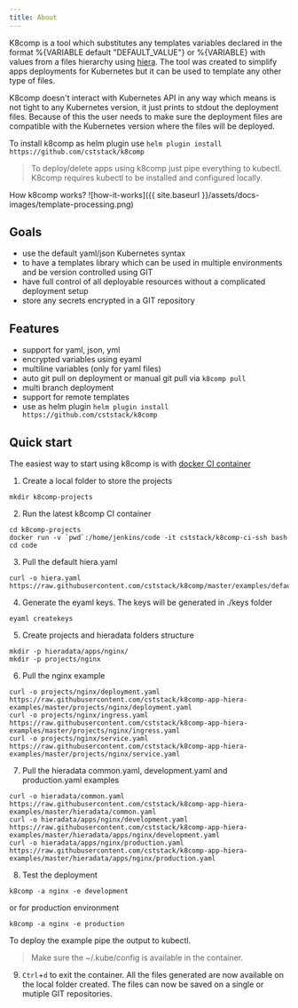 ```yaml
---
title: About
---
```


K8comp is a tool which substitutes any templates variables declared in the format %{VARIABLE default "DEFAULT_VALUE"} or %{VARIABLE} with values from a files hierarchy using [hiera](https://rubygems.org/gems/hiera/versions/3.2.0).
The tool was created to simplify apps deployments for Kubernetes but it can be used to template any other type of files.  

K8comp doesn't interact with Kubernetes API in any way which means is not tight to any Kubernetes version, it just prints to stdout the deployment files. Because of this the user needs to make sure the deployment files are compatible with the Kubernetes version where the files will be deployed.

To install k8comp as helm plugin use `helm plugin install https://github.com/cststack/k8comp`

> To deploy/delete apps using k8comp just pipe everything to kubectl. K8comp requires kubectl to be installed and configured locally.

How k8comp works?
![how-it-works]({{ site.baseurl }}/assets/docs-images/template-processing.png)

## [](#goals)Goals

- use the default yaml/json Kubernetes syntax
- to have a templates library which can be used in multiple environments and be version controlled using GIT
- have full control of all deployable resources without a complicated deployment setup
- store any secrets encrypted in a GIT repository

## [](#features)Features

- support for yaml, json, yml
- encrypted variables using eyaml
- multiline variables (only for yaml files)
- auto git pull on deployment or manual git pull via ```k8comp pull```
- multi branch deployment
- support for remote templates
- use as helm plugin `helm plugin install https://github.com/cststack/k8comp`

## [](#quick-start)Quick start

The easiest way to start using k8comp is with [docker CI container](https://hub.docker.com/r/cststack/k8comp-ci-ssh/)

1) Create a local folder to store the projects
```
mkdir k8comp-projects
```
2) Run the latest k8comp CI container
```
cd k8comp-projects
docker run -v `pwd`:/home/jenkins/code -it cststack/k8comp-ci-ssh bash
cd code
```
3) Pull the default hiera.yaml
```
curl -o hiera.yaml https://raw.githubusercontent.com/cststack/k8comp/master/examples/defaults/hiera.yaml
```
4) Generate the eyaml keys. The keys will be generated in ./keys folder
```
eyaml createkeys
```
5) Create projects and hieradata folders structure
```
mkdir -p hieradata/apps/nginx/
mkdir -p projects/nginx
```
6) Pull the nginx example
```
curl -o projects/nginx/deployment.yaml https://raw.githubusercontent.com/cststack/k8comp-app-hiera-examples/master/projects/nginx/deployment.yaml
curl -o projects/nginx/ingress.yaml https://raw.githubusercontent.com/cststack/k8comp-app-hiera-examples/master/projects/nginx/ingress.yaml
curl -o projects/nginx/service.yaml https://raw.githubusercontent.com/cststack/k8comp-app-hiera-examples/master/projects/nginx/service.yaml
```
7) Pull the hieradata common.yaml, development.yaml and production.yaml examples
```
curl -o hieradata/common.yaml https://raw.githubusercontent.com/cststack/k8comp-app-hiera-examples/master/hieradata/common.yaml
curl -o hieradata/apps/nginx/development.yaml https://raw.githubusercontent.com/cststack/k8comp-app-hiera-examples/master/hieradata/apps/nginx/development.yaml
curl -o hieradata/apps/nginx/production.yaml https://raw.githubusercontent.com/cststack/k8comp-app-hiera-examples/master/hieradata/apps/nginx/production.yaml
```
8) Test the deployment
```
k8comp -a nginx -e development
```
or for production environment
```
k8comp -a nginx -e production
```

To deploy the example pipe the output to kubectl.  
> Make sure the ~/.kube/config is available in the container.

9) `Ctrl`+`d` to exit the container. All the files generated are now available on the local folder created. The files can now be saved on a single or mutiple GIT repositories.
